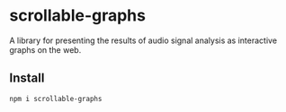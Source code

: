 # scrollable-graphs

A library for presenting the results of audio signal analysis as interactive graphs on the web.

## Install
```
npm i scrollable-graphs
```

